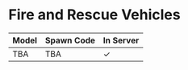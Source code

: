 # Fire and Rescue Vehicles

| Model | Spawn Code | In Server |
| ---- | ----------- | --- |
| TBA | TBA | ✓ |
